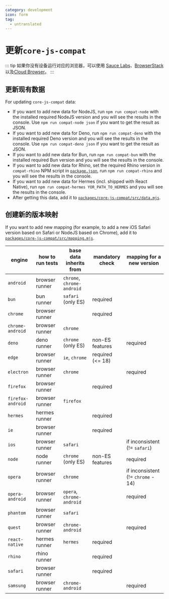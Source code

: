 ```yaml
---
category: development
icon: form
tag:
  - untranslated
---
```


# 更新`core-js-compat`

::: tip
如果你没有设备运行对应的浏览器，可以使用 [Sauce Labs](https://saucelabs.com/)、[BrowserStack](https://www.browserstack.com/) 以及[Cloud Browser](https://ieonchrome.com/)。
:::

## 更新现有数据

For updating `core-js-compat` data:

- If you want to add new data for NodeJS, run `npm run compat-node` with the installed required NodeJS version and you will see the results in the console. Use `npm run compat-node json` if you want to get the result as JSON.
- If you want to add new data for Deno, run `npm run compat-deno` with the installed required Deno version and you will see the results in the console. Use `npm run compat-deno json` if you want to get the result as JSON.
- If you want to add new data for Bun, run `npm run compat-bun` with the installed required Bun version and you will see the results in the console.
- If you want to add new data for Rhino, set the required Rhino version in `compat-rhino` NPM script in [`package.json`](https://github.com/zloirock/core-js/blob/master/package.json), run `npm run compat-rhino` and you will see the results in the console.
- If you want to add new data for Hermes (incl. shipped with React Native), run `npm run compat-hermes YOR_PATH_TO_HERMES` and you will see the results in the console.
- After getting this data, add it to [`packages/core-js-compat/src/data.mjs`](https://github.com/zloirock/core-js/blob/master/packages/core-js-compat/src/data.mjs).

## 创建新的版本映射

If you want to add new mapping (for example, to add a new iOS Safari version based on Safari or NodeJS based on Chrome), add it to [`packages/core-js-compat/src/mapping.mjs`](https://github.com/zloirock/core-js/blob/master/packages/core-js-compat/src/mapping.mjs).

| engine            | how to run tests | base data inherits from    | mandatory check  | mapping for a new version          |
| ----------------- | ---------------- | -------------------------- | ---------------- | ---------------------------------- |
| `android`         | browser runner   | `chrome`, `chrome-android` |                  |                                    |
| `bun`             | bun runner       | `safari` (only ES)         | required         |                                    |
| `chrome`          | browser runner   |                            | required         |                                    |
| `chrome-android`  | browser runner   | `chrome`                   |                  |                                    |
| `deno`            | deno runner      | `chrome` (only ES)         | non-ES features  | required                           |
| `edge`            | browser runner   | `ie`, `chrome`             | required (<= 18) |                                    |
| `electron`        | browser runner   | `chrome`                   |                  | required                           |
| `firefox`         | browser runner   |                            | required         |                                    |
| `firefox-android` | browser runner   | `firefox`                  |                  |                                    |
| `hermes`          | hermes runner    |                            | required         |                                    |
| `ie`              | browser runner   |                            | required         |                                    |
| `ios`             | browser runner   | `safari`                   |                  | if inconsistent (!= `safari`)      |
| `node`            | node runner      | `chrome` (only ES)         | non-ES features  | required                           |
| `opera`           | browser runner   | `chrome`                   |                  | if inconsistent (!= `chrome` - 14) |
| `opera-android`   | browser runner   | `opera`, `chrome-android`  |                  | required                           |
| `phantom`         | browser runner   | `safari`                   |                  |                                    |
| `quest`           | browser runner   | `chrome-android`           |                  | required                           |
| `react-native`    | hermes runner    | `hermes`                   | required         |                                    |
| `rhino`           | rhino runner     |                            | required         |                                    |
| `safari`          | browser runner   |                            | required         |                                    |
| `samsung`         | browser runner   | `chrome-android`           |                  | required                           |
